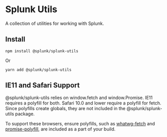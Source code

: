 # Splunk Utils

A collection of utilities for working with Splunk.

Install
-------
```
npm install @splunk/splunk-utils
```
Or
```
yarn add @splunk/splunk-utils
```

IE11 and Safari Support
-------
@splunk/splunk-utils relies on window.fetch and window.Promise. IE11 requires a polyfill
for both. Safari 10.0 and lower require a polyfill for fetch. Since polyfills create globals, they
are not included in the @splunk/splunk-utils package.

To support these browsers, ensure polyfills, such as
[whatwg-fetch](https://github.com/github/fetch) and
[promise-polyfill](https://github.com/taylorhakes/promise-polyfill),
are included as a part of your build.
